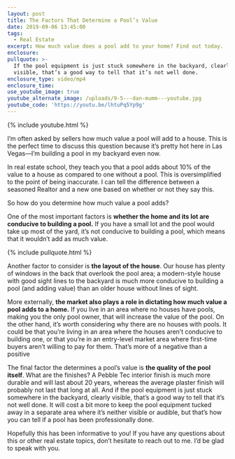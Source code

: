 ```yaml
---
layout: post
title: The Factors That Determine a Pool’s Value
date: 2019-09-06 13:45:00
tags:
  - Real Estate
excerpt: How much value does a pool add to your home? Find out today.
enclosure:
pullquote: >-
  If the pool equipment is just stuck somewhere in the backyard, clearly
  visible, that’s a good way to tell that it’s not well done.
enclosure_type: video/mp4
enclosure_time:
use_youtube_image: true
youtube_alternate_image: /uploads/9-5---dan-mumm---youtube.jpg
youtube_code: 'https://youtu.be/lhtuPq5Yp9g'
---
```


{% include youtube.html %}

I’m often asked by sellers how much value a pool will add to a house. This is the perfect time to discuss this question because it’s pretty hot here in Las Vegas—I’m building a pool in my backyard even now.&nbsp;

In real estate school, they teach you that a pool adds about 10% of the value to a house as compared to one without a pool. This is oversimplified to the point of being inaccurate. I can tell the difference between a seasoned Realtor and a new one based on whether or not they say this.

So how do you determine how much value a pool adds?

One of the most important factors is **whether the home and its lot are conducive to building a pool.** If you have a small lot and the pool would take up most of the yard, it’s not conducive to building a pool, which means that it wouldn’t add as much value.

{% include pullquote.html %}

Another factor to consider is **the layout of the house**. Our house has plenty of windows in the back that overlook the pool area; a modern-style house with good sight lines to the backyard is much more conducive to building a pool (and adding value) than an older house without lines of sight.

More externally, **the market also plays a role in dictating how much value a pool adds to a home.** If you live in an area where no houses have pools, making you the only pool owner, that will increase the value of the pool. On the other hand, it’s worth considering why there are no houses with pools. It could be that you’re living in an area where the houses aren’t conducive to building one, or that you’re in an entry-level market area where first-time buyers aren’t willing to pay for them. That’s more of a negative than a positive

The final factor the determines a pool’s value is **the quality of the pool itself**. What are the finishes? A Pebble Tec interior finish is much more durable and will last about 20 years, whereas the average plaster finish will probably not last that long at all. And if the pool equipment is just stuck somewhere in the backyard, clearly visible, that’s a good way to tell that it’s not well done. It will cost a bit more to keep the pool equipment tucked away in a separate area where it’s neither visible or audible, but that’s how you can tell if a pool has been professionally done.

Hopefully this has been informative to you\! If you have any questions about this or other real estate topics, don’t hesitate to reach out to me. I’d be glad to speak with you.